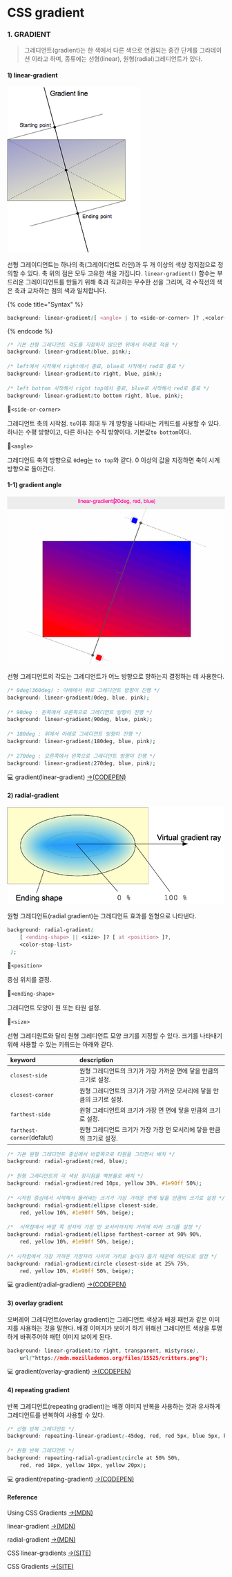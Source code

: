 # CSS gradient

### 1. GRADIENT

> 그레디언트\(gradient\)는 한 색에서 다른 색으로 연결되는 중간 단계를 그라데이션 이라고 하며,  종류에는 선형\(linear\), 원형\(radial\)그레디언트가 있다.

#### 1\) linear-gradient

![linear-grandeient\(\)](../.gitbook/assets/linear-gradient.png)

선형 그레이디언트는 하나의 축\(그레이디언트 라인\)과 두 개 이상의 색상 정지점으로 정의할 수 있다. 축 위의 점은 모두 고유한 색을 가집니다. `linear-gradient()` 함수는 부드러운 그레이디언트를 만들기 위해 축과 직교하는 무수한 선을 그리며, 각 수직선의 색은 축과 교차하는 점의 색과 일치합니다.

{% code title="Syntax" %}
```css
background: linear-gradient([ <angle> | to <side-or-corner> ]? ,<color-stop-list>);
```
{% endcode %}

```css
/* 기본 선형 그레디언트 각도를 지정하지 않으면 위에서 아래로 적용 */
background: linear-gradient(blue, pink);

/* left에서 시작해서 right에서 종료, blue로 시작해서 red로 종료 */
background: linear-gradient(to right, blue, pink);

/* left bottom 시작해서 right top에서 종료, blue로 시작해서 red로 종료 */
background: linear-gradient(to bottom right, blue, pink);
```

📝`<side-or-corner>`

그레디언트 축의 시작점. `to`이후 최대 두 개 방향을 나타내는 키워드를 사용할 수 있다.  하나는 수평 방향이고, 다른 하나는 수직 방향이다. 기본값`to bottom`이다.

📝`<angle>`

그레디언트 축의 방향으로 `0`deg는 `to top`와 같다. 0 이상의 값을 지정하면 축이 시계 방향으로 돌아간다.

#### 1-1\) gradient angle

![linear-gradient angle](../.gitbook/assets/1_6qjmqlmwlqgsnwdam4uulw.gif)

선형 그레디언트의 각도는 그레디언트가 어느 방향으로 향하는지 결정하는 데 사용한다. 

```css
/* 0deg(360deg) : 아래에서 위로 그레디언트 방향이 진행 */
background: linear-gradient(0deg, blue, pink);

/* 90deg : 왼쪽에서 오른쪽으로 그레디언트 방향이 진행 */
background: linear-gradient(90deg, blue, pink);

/* 180deg : 위에서 아래로 그레디언트 방향이 진행 */
background: linear-gradient(180deg, blue, pink);
  
/* 270deg : 오른쪽에서 왼쪽으로 그레디언트 방향이 진행 */
background: linear-gradient(270deg, blue, pink);
```

💻 gradient\(linear-gradient\) [→\(CODEPEN\)](https://codepen.io/vi2920va/full/qBaeBam)

#### 2\) radial-gradient

![radial-gradient\(\)](../.gitbook/assets/radial-gradient.png)

원형 그레디언트\(radial gradient\)는 그레디언트 효과를 원형으로 나타낸다.

```css
background: radial-gradient(
    [ <ending-shape> || <size> ]? [ at <position> ]?,
    <color-stop-list>
 );
```

📝`<position>`

중심 위치를 결정.

📝`<ending-shape>`

그레디언트 모양이 원 또는 타원 설정.

📝`<size>`

선형 그레디원트와 달리 원형 그레디언트 모양 크기를 지정할 수 있다. 크기를 나타내기 위해 사용할 수 있는 키워드는 아래와 같다.

| keyword | description |
| :--- | :--- |
| `closest-side` | 원형 그레디언트의 크기가 가장 가까운 면에 닿을 만큼의 크기로 설정. |
| `closest-corner` | 원형 그레디언트의 크기가 가장 가까운 모서리에 닿을 만큼의 크기로 설정. |
| `farthest-side` | 원형 그레디언트의 크기가 가장 먼 면에 닿을 만큼의 크기로 설정. |
| `farthest-corner`\(defalut\) | 원형 그레디언트 크기가 가장 가장 먼 모서리에 닿을 만큼의 크기로 설정.  |

```css
/* 기본 원형 그레디언트 중심에서 바깥쪽으로 타원을 그리면서 배치 */
background: radial-gradient(red, blue);

/* 원형 그레디언트의 각 색상 정지점을 백분율로 배치 */
background: radial-gradient(red 10px, yellow 30%, #1e90ff 50%);

/* 시작점 중심에서 시작해서 둘러싸는 크기가 가장 가까운 면에 닿을 만큼의 크기로 설정 */
background: radial-gradient(ellipse closest-side,
    red, yellow 10%, #1e90ff 50%, beige);

/*  시작점에서 바깥 쪽 상자의 가장 먼 모서리까지의 거리에 따라 크기를 설정 */
background: radial-gradient(ellipse farthest-corner at 90% 90%,
    red, yellow 10%, #1e90ff 50%, beige);

/* 시작점에서 가장 가까운 가장자리 사이의 거리로 높이가 좁기 때문에 하단으로 설정 */
background: radial-gradient(circle closest-side at 25% 75%,
    red, yellow 10%, #1e90ff 50%, beige);
```

💻 gradient\(radial-gradient\) [→\(CODEPEN\)](https://codepen.io/vi2920va/full/VwKovYW)

#### 3\) overlay gradient

오버레이 그레디언트\(overlay gradient\)는 그레디언트 색상과 배경 패턴과 같은 이미지를 사용하는 것을 말한다. 배경 이미지가 보이기 하기 위해선 그레디언트 색상을 투명하게 바꿔주어야 패턴 이미지 보이게 된다.

```css
background: linear-gradient(to right, transparent, mistyrose),
    url("https://mdn.mozillademos.org/files/15525/critters.png");
```

💻 gradient\(overlay-gradient\) [→\(CODEPEN\)](https://codepen.io/vi2920va/full/ExgqarO)

#### 4\) repeating gradient

반복 그레디언트\(repeating gradient\)는 배경 이미지 반복을 사용하는 것과 유사하게 그레디언트를 반복하여 사용할 수 있다.

```css
/* 선형 반복 그레디언트 */
background: repeating-linear-gradient(-45deg, red, red 5px, blue 5px, blue 10px);

/* 원형 반복 그레디언트 */
background: repeating-radial-gradient(circle at 50% 50%,
    red, red 10px, yellow 10px, yellow 20px);

```

💻 gradient\(repating-gradient\) [→\(CODEPEN\)](https://codepen.io/vi2920va/full/BaLXjQy)

#### Reference

Using CSS Gradients [→\(MDN\)](https://developer.mozilla.org/ko/docs/Web/CSS/CSS_Images/Using_CSS_gradients)

linear-gradient [→\(MDN\)](https://developer.mozilla.org/ko/docs/Web/CSS/linear-gradient%28%29)

radial-gradient [→\(MDN\)](https://developer.mozilla.org/en-US/docs/Web/CSS/radial-gradient%28%29)

CSS linear-gradients [→\(SITE\)](https://medium.com/@patrickbrosset/do-you-really-understand-css-linear-gradients-631d9a895caf)

CSS Gradients [→\(SITE\)](https://css-tricks.com/css3-gradients/)



  




